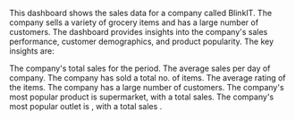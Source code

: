 This dashboard shows the sales data for a company called BlinkIT. The company sells a variety of grocery items and has a large number of customers. The dashboard provides insights into the company's sales performance, customer demographics, and product popularity. The key insights are:

The company's total sales for the period. The average sales per day of company. The company has sold a total no. of items. The average rating of the items. The company has a large number of customers. The company's most popular product is supermarket, with a total sales. The company's most popular outlet is , with a total sales .

